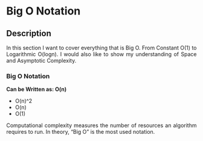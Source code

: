 <h1>Big O Notation</h1>

<h2>Description</h2>

<p align = "justify">In this section I want to cover everything that is Big O. From Constant O(1) to Logarithmic O(logn). I would also like to show my understanding of Space and Asymptotic Complexity.</p>

<h3>Big O Notation</h3>
<b>Can be Written as: O(n)</b>

  - O(n)^2
  - O(n)
  - O(1)

<p align = "justify">Computational complexity measures the number of resources an algorithm requires to run. In theory, “Big O” is the most used notation.</p>
